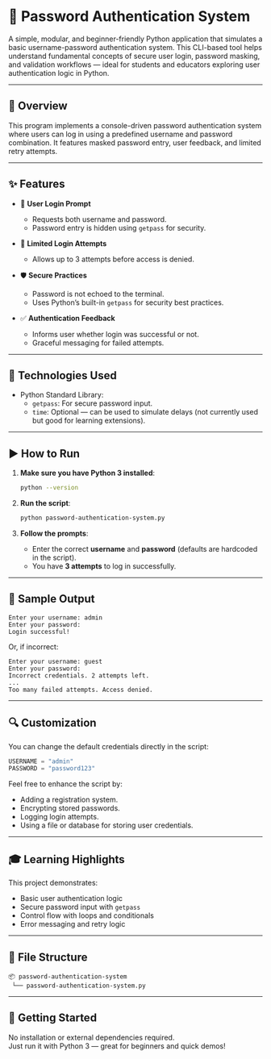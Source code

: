 # 🔐 Password Authentication System

A simple, modular, and beginner-friendly Python application that simulates a basic username-password authentication system. This CLI-based tool helps understand fundamental concepts of secure user login, password masking, and validation workflows — ideal for students and educators exploring user authentication logic in Python.

---

## 📌 Overview

This program implements a console-driven password authentication system where users can log in using a predefined username and password combination. It features masked password entry, user feedback, and limited retry attempts.

---

## ✨ Features

- 🔑 **User Login Prompt**
  - Requests both username and password.
  - Password entry is hidden using `getpass` for security.

- 🔁 **Limited Login Attempts**
  - Allows up to 3 attempts before access is denied.

- 🛡️ **Secure Practices**
  - Password is not echoed to the terminal.
  - Uses Python’s built-in `getpass` for security best practices.

- ✅ **Authentication Feedback**
  - Informs user whether login was successful or not.
  - Graceful messaging for failed attempts.

---

## 🧰 Technologies Used

- Python Standard Library:
  - `getpass`: For secure password input.
  - `time`: Optional — can be used to simulate delays (not currently used but good for learning extensions).

---

## ▶️ How to Run

1. **Make sure you have Python 3 installed**:
   ```bash
   python --version
   ```

2. **Run the script**:
   ```bash
   python password-authentication-system.py
   ```

3. **Follow the prompts**:
   - Enter the correct **username** and **password** (defaults are hardcoded in the script).
   - You have **3 attempts** to log in successfully.

---

## 🧪 Sample Output

```
Enter your username: admin
Enter your password:
Login successful!
```

Or, if incorrect:

```
Enter your username: guest
Enter your password:
Incorrect credentials. 2 attempts left.
...
Too many failed attempts. Access denied.
```

---

## 🔍 Customization

You can change the default credentials directly in the script:
```python
USERNAME = "admin"
PASSWORD = "password123"
```

Feel free to enhance the script by:
- Adding a registration system.
- Encrypting stored passwords.
- Logging login attempts.
- Using a file or database for storing user credentials.

---

## 🎓 Learning Highlights

This project demonstrates:
- Basic user authentication logic
- Secure password input with `getpass`
- Control flow with loops and conditionals
- Error messaging and retry logic

---

## 📁 File Structure

```
📦 password-authentication-system
 └── password-authentication-system.py
```

---

## 🚀 Getting Started

No installation or external dependencies required.  
Just run it with Python 3 — great for beginners and quick demos!
